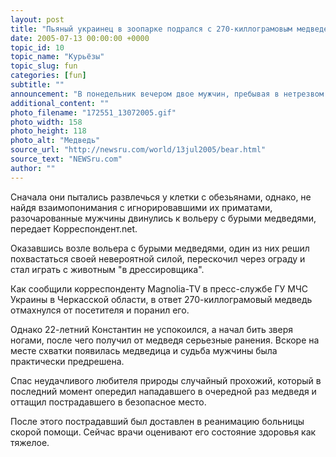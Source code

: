 ```yaml
---
layout: post
title: "Пьяный украинец в зоопарке подрался с 270-киллограмовым медведем"
date: 2005-07-13 00:00:00 +0000
topic_id: 10
topic_name: "Курьёзы"
topic_slug: fun
categories: [fun]
subtitle: ""
announcement: "В понедельник вечером двое мужчин, пребывая в нетрезвом состоянии, решили посетить зоопарк украинского города Черкассы."
additional_content: ""
photo_filename: "172551_13072005.gif"
photo_width: 158
photo_height: 118
photo_alt: "Медведь"
source_url: "http://newsru.com/world/13jul2005/bear.html"
source_text: "NEWSru.com"
author: ""
---
```

Сначала они пытались развлечься у клетки с обезьянами, однако, не найдя взаимопонимания с игнорировавшими их приматами, разочарованные мужчины двинулись к вольеру с бурыми медведями, передает Корреспондент.net.

Оказавшись возле вольера с бурыми медведями, один из них решил похвастаться своей невероятной силой, перескочил через ограду и стал играть с животным "в дрессировщика".

Как сообщили корреспонденту Magnolia-TV в пресс-службе ГУ МЧС Украины в Черкасской области, в ответ 270-киллограмовый медведь отмахнулся от посетителя и поранил его.

Однако 22-летний Константин не успокоился, а начал бить зверя ногами, после чего получил от медведя серьезные ранения. Вскоре на месте схватки появилась медведица и судьба мужчины была практически предрешена.

Спас неудачливого любителя природы случайный прохожий, который в последний момент опередил нападавшего в очередной раз медведя и оттащил пострадавшего в безопасное место.

После этого пострадавший был доставлен в реанимацию больницы скорой помощи. Сейчас врачи оценивают его состояние здоровья как тяжелое.
